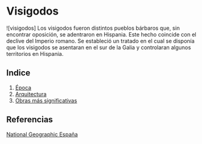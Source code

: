 # Visigodos
![visigodos]
Los visigodos fueron distintos pueblos bárbaros que, sin encontrar oposición, se 
adentraron en Hispania. Este hecho coincide con el declive del Imperio romano. Se 
estableció un tratado en el cual se disponía que los visigodos se asentaran en el sur de 
la Galia y controlaran algunos territorios en Hispania.

## Indice
1. [Época](epoca.md)
2. [Arquitectura](arquitectura.md)
3. [Obras más significativas](obras.md)
## Referencias
[National Geographic España](https://historia.nationalgeographic.com.es/temas/visigodos)
